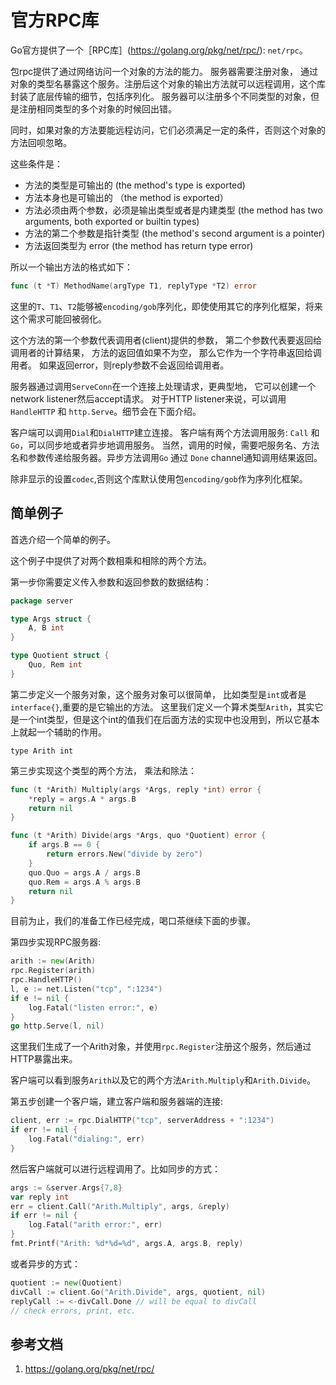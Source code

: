 # 官方RPC库

Go官方提供了一个［RPC库］(https://golang.org/pkg/net/rpc/): `net/rpc`。

包rpc提供了通过网络访问一个对象的方法的能力。
服务器需要注册对象， 通过对象的类型名暴露这个服务。注册后这个对象的输出方法就可以远程调用，这个库封装了底层传输的细节，包括序列化。
服务器可以注册多个不同类型的对象，但是注册相同类型的多个对象的时候回出错。

同时，如果对象的方法要能远程访问，它们必须满足一定的条件，否则这个对象的方法回呗忽略。

这些条件是：

- 方法的类型是可输出的 (the method's type is exported)
- 方法本身也是可输出的 （the method is exported）
- 方法必须由两个参数，必须是输出类型或者是内建类型 (the method has two arguments, both exported or builtin types)
- 方法的第二个参数是指针类型 (the method's second argument is a pointer)
- 方法返回类型为 error (the method has return type error)

所以一个输出方法的格式如下：
```go 
func (t *T) MethodName(argType T1, replyType *T2) error
```

这里的`T`、`T1`、`T2`能够被`encoding/gob`序列化，即使使用其它的序列化框架，将来这个需求可能回被弱化。

这个方法的第一个参数代表调用者(client)提供的参数，
第二个参数代表要返回给调用者的计算结果，
方法的返回值如果不为空， 那么它作为一个字符串返回给调用者。
如果返回error，则reply参数不会返回给调用者。

服务器通过调用`ServeConn`在一个连接上处理请求，更典型地， 它可以创建一个network listener然后accept请求。
对于HTTP listener来说，可以调用 `HandleHTTP` 和 `http.Serve`。细节会在下面介绍。

客户端可以调用`Dial`和`DialHTTP`建立连接。 客户端有两个方法调用服务: `Call` 和 `Go`，可以同步地或者异步地调用服务。
当然，调用的时候，需要吧服务名、方法名和参数传递给服务器。异步方法调用`Go` 通过 `Done` channel通知调用结果返回。

除非显示的设置`codec`,否则这个库默认使用包`encoding/gob`作为序列化框架。

## 简单例子
首选介绍一个简单的例子。

这个例子中提供了对两个数相乘和相除的两个方法。

第一步你需要定义传入参数和返回参数的数据结构：
```go
package server

type Args struct {
	A, B int
}

type Quotient struct {
	Quo, Rem int
}
```

第二步定义一个服务对象，这个服务对象可以很简单， 比如类型是`int`或者是`interface{}`,重要的是它输出的方法。
这里我们定义一个算术类型`Arith`，其实它是一个int类型，但是这个int的值我们在后面方法的实现中也没用到，所以它基本上就起一个辅助的作用。
```
type Arith int
```

第三步实现这个类型的两个方法， 乘法和除法：
```go
func (t *Arith) Multiply(args *Args, reply *int) error {
	*reply = args.A * args.B
	return nil
}

func (t *Arith) Divide(args *Args, quo *Quotient) error {
	if args.B == 0 {
		return errors.New("divide by zero")
	}
	quo.Quo = args.A / args.B
	quo.Rem = args.A % args.B
	return nil
}
```

目前为止，我们的准备工作已经完成，喝口茶继续下面的步骤。

第四步实现RPC服务器:
```go
arith := new(Arith)
rpc.Register(arith)
rpc.HandleHTTP()
l, e := net.Listen("tcp", ":1234")
if e != nil {
	log.Fatal("listen error:", e)
}
go http.Serve(l, nil)
```

这里我们生成了一个Arith对象，并使用`rpc.Register`注册这个服务，然后通过HTTP暴露出来。

客户端可以看到服务`Arith`以及它的两个方法`Arith.Multiply`和`Arith.Divide`。

第五步创建一个客户端，建立客户端和服务器端的连接:
```go
client, err := rpc.DialHTTP("tcp", serverAddress + ":1234")
if err != nil {
	log.Fatal("dialing:", err)
}
```

然后客户端就可以进行远程调用了。比如同步的方式：
```go
args := &server.Args{7,8}
var reply int
err = client.Call("Arith.Multiply", args, &reply)
if err != nil {
	log.Fatal("arith error:", err)
}
fmt.Printf("Arith: %d*%d=%d", args.A, args.B, reply)
```

或者异步的方式：
```go
quotient := new(Quotient)
divCall := client.Go("Arith.Divide", args, quotient, nil)
replyCall := <-divCall.Done	// will be equal to divCall
// check errors, print, etc.
```



## 参考文档
1. https://golang.org/pkg/net/rpc/